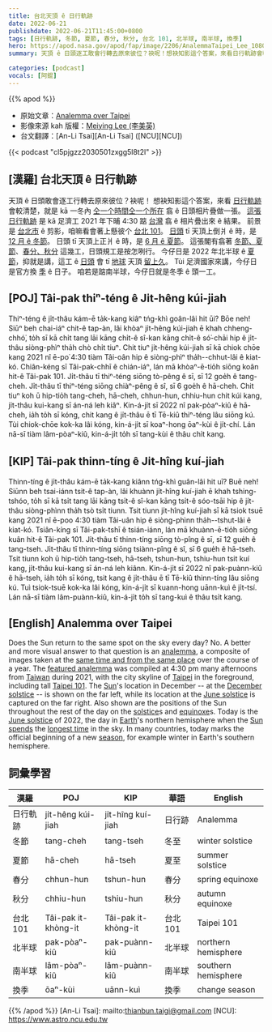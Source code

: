 ```yaml
---
title: 台北天頂 ê 日行軌跡
date: 2022-06-21
publishdate: 2022-06-21T11:45:00+0800
tags: [日行軌跡, 冬節, 夏節, 春分, 秋分, 台北 101, 北半球, 南半球, 換季]
hero: https://apod.nasa.gov/apod/fap/image/2206/AnalemmaTaipei_Lee_1080.jpg
summary: 天頂 ê 日頭逐工敢會行轉去原來彼位？袂呢！想袂知影這个答案，來看日行軌跡會較清楚。

categories: [podcast]
vocals: [阿錕]
---
```


{{% apod %}}

- 原始文章：[Analemma over Taipei](https://apod.nasa.gov/apod/ap220621.html)
- 影像來源 kah 版權：[Meiying Lee (李美英)](https://www.youtube.com/user/lmeiying)
- 台文翻譯：[An-Li Tsai][An-Li Tsai] ([NCU][NCU])

{{< podcast "cl5pjgzz2030501zxgg5l8t2l" >}}

## [漢羅] 台北天頂 ê 日行軌跡
天頂 ê 日頭敢會逐工行轉去原來彼位？袂呢！
想袂知影這个答案，來看 [日行軌跡][analemma] 會較清楚，就是 kā 一冬內 [仝一个時間仝一个所在][same time and from the same place] 翕 ê 日頭相片疊做一張。
[這張日行軌跡][featured analemma] 是 kā 足濟工 2021 年下晡 4:30 踮 [台灣][Taiwan] 翕 ê 相片疊出來 ê 結果。
前景是 [台北市][Taipei] ê 剪影，咱嘛看會著上懸彼个 [台北 101][Taipei 101]。
[日頭][Sun] tī 天頂上倒爿 ê 時，是 [12 月 ê 冬節][December solstice]。
日頭 tī 天頂上正爿 ê 時，是 [6 月 ê 夏節][June solstice 1]。
這張閣有翕著 [冬節、夏節][solstice]、[春分、秋分][equinoxe t] 這幾工，日頭規工是按怎咧行。
今仔日是 2022 年北半球 ê [夏節][June solstice 2]，抑就是講，這工 ê [日頭][Sun spends] 會 tī [地球][Earth] 天頂 [留上久][longest time t]。
Tùi 足濟國家來講，今仔日是官方換 [季][season] ê 日子。
咱若是踮南半球，今仔日就是冬季 ê 頭一工。

## [POJ] Tâi-pak thiⁿ-téng ê Ji̍t-hêng kúi-jiah
Thiⁿ-téng ê ji̍t-thâu kám-ē ta̍k-kang kiâⁿ tńg-khì goân-lâi hit ūi? Bōe neh!
Siūⁿ beh chai-iáⁿ chit-ê tap-àn, lâi khòaⁿ ji̍t-hêng kúi-jiah ē khah chheng-chhó͘, to̍h sī kā chi̍t tang lāi kāng chi̍t-ê sî-kan kāng chi̍t-ê só͘-chāi hip ê ji̍t-thâu siòng-phìⁿ tha̍h chò chi̍t tiuⁿ.
Chit tiuⁿ ji̍t-hêng kúi-jiah sī kā chiok chōe kang 2021 nî ē-po͘ 4:30 tiàm Tâi-oân hip ê siòng-phìⁿ tha̍h--chhut-lâi ê kiat-kó.
Chiân-kéng sī Tâi-pak-chhī ê chián-iáⁿ, lán mā khòaⁿ-ē-tio̍h siōng koân hit-ê Tâi-pak 101.
Ji̍t-thâu tī thiⁿ-téng siōng tò-pêng ê sī, sī 12 goe̍h ê tang-cheh.
Ji̍t-thâu tī thiⁿ-téng siōng chiàⁿ-pêng ê sî, sī 6 goe̍h ê hā-cheh.
Chit tiuⁿ koh ū hip-tio̍h tang-cheh, hā-cheh, chhun-hun, chhiu-hun chit kúi kang, ji̍t-thâu kui-kang sī án-ná leh kiâⁿ.
Kin-á-ji̍t sī 2022 nî pak-pòaⁿ-kiû ê hā-cheh, ia̍h to̍h sī kóng, chit kang ê ji̍t-thâu ē tī Tē-kiû thiⁿ-téng lâu siōng kú.
Tùi chiok-chōe kok-ka lâi kóng, kin-á-ji̍t sī koaⁿ-hong ōaⁿ-kùi ê ji̍t-chí.
Lán nā-sī tiàm lâm-pòaⁿ-kiû, kin-á-ji̍t to̍h sī tang-kùi ê thâu chi̍t kang.

## [KIP] Tâi-pak thinn-tíng ê Ji̍t-hîng kuí-jiah
Thinn-tíng ê ji̍t-thâu kám-ē ta̍k-kang kiânn tńg-khì guân-lâi hit uī? Buē neh!
Siūnn beh tsai-iánn tsit-ê tap-àn, lâi khuànn ji̍t-hîng kuí-jiah ē khah tshing-tshóo, to̍h sī kā tsi̍t tang lāi kāng tsi̍t-ê sî-kan kāng tsi̍t-ê sóo-tsāi hip ê ji̍t-thâu siòng-phìnn tha̍h tsò tsi̍t tiunn.
Tsit tiunn ji̍t-hîng kuí-jiah sī kā tsiok tsuē kang 2021 nî ē-poo 4:30 tiàm Tâi-uân hip ê siòng-phìnn tha̍h--tshut-lâi ê kiat-kó.
Tsiân-kíng sī Tâi-pak-tshī ê tsián-iánn, lán mā khuànn-ē-tio̍h siōng kuân hit-ê Tâi-pak 101.
Ji̍t-thâu tī thinn-tíng siōng tò-pîng ê sī, sī 12 gue̍h ê tang-tseh.
Ji̍t-thâu tī thinn-tíng siōng tsiànn-pîng ê sî, sī 6 gue̍h ê hā-tseh.
Tsit tiunn koh ū hip-tio̍h tang-tseh, hā-tseh, tshun-hun, tshiu-hun tsit kuí kang, ji̍t-thâu kui-kang sī án-ná leh kiânn.
Kin-á-ji̍t sī 2022 nî pak-puànn-kiû ê hā-tseh, ia̍h to̍h sī kóng, tsit kang ê ji̍t-thâu ē tī Tē-kiû thinn-tíng lâu siōng kú.
Tuì tsiok-tsuē kok-ka lâi kóng, kin-á-ji̍t sī kuann-hong uānn-kuì ê ji̍t-tsí.
Lán nā-sī tiàm lâm-puànn-kiû, kin-á-ji̍t to̍h sī tang-kuì ê thâu tsi̍t kang.

## [English] Analemma over Taipei

Does the Sun return to the same spot on the sky every day?
No.
A better and more visual answer to that question is an [analemma][analemma], a composite of images taken at the [same time and from the same place][same time and from the same place] over the course of a year.
The [featured analemma][featured analemma] was compiled at 4:30 pm many afternoons from [Taiwan][Taiwan] during 2021, with the city skyline of [Taipei][Taipei] in the foreground, including tall [Taipei 101][Taipei 101].
The [Sun][Sun]'s location in December -- at the [December solstice][December solstice] -- is shown on the far left, while its location at the [June solstice][June solstice 1] is captured on the far right.
Also shown are the positions of the Sun throughout the rest of the day on the [solstice][solstice]s and [equinoxe][equinoxe e]s.
Today is the [June solstice][June solstice 2] of 2022, the day in [Earth][Earth]'s northern hemisphere when the [Sun spends][Sun spends] the [longest time][longest time e] in the sky.
In many countries, today marks the official beginning of a new [season][season], for example winter in Earth's southern hemisphere.

## 詞彙學習

|漢羅|POJ|KIP|華語|English|
|-|-|-|-|-|
|日行軌跡|ji̍t-hêng kúi-jiah|ji̍t-hîng kuí-jiah|日行跡|Analemma|
|冬節|tang-cheh|tang-tseh|冬至|winter solstice|
|夏節|hā-cheh|hā-tseh|夏至|summer solstice|
|春分|chhun-hun|tshun-hun|春分|spring equinoxe|
|秋分|chhiu-hun|tshiu-hun|秋分|autumn equinoxe|
|台北 101|Tâi-pak it-khòng-it|Tâi-pak it-khòng-it|台北 101|Taipei 101|
|北半球|pak-pòaⁿ-kiû|pak-puànn-kiû|北半球|northern hemisphere|
|南半球|lâm-pòaⁿ-kiû|lâm-puànn-kiû|南半球|southern hemisphere|
|換季|ōaⁿ-kùi|uānn-kuì|換季|change season|

{{% /apod %}}
[An-Li Tsai]: mailto:thianbun.taigi@gmail.com
[NCU]: https://www.astro.ncu.edu.tw

[copyright]: https://apod.nasa.gov/apod/fap/lib/about_apod.html#srapply

[analemma]:https://apod.nasa.gov/apod/ap130922.html
[same time and from the same place]:https://apod.nasa.gov/apod/ap190621.html
[featured analemma]:https://youtu.be/59MW1aqO7L4?t=56
[Taiwan]:https://en.wikipedia.org/wiki/Taiwan
[Taipei]:https://youtu.be/ZABVA1SH9VE
[Taipei 101]:https://en.wikipedia.org/wiki/Taipei_101
[Sun]:https://solarsystem.nasa.gov/solar-system/sun/in-depth/
[December solstice]:https://www.timeanddate.com/calendar/december-solstice.html
[June solstice 1]:https://earthsky.org/astronomy-essentials/everything-you-need-to-know-june-solstice/
[solstice]:https://apod.nasa.gov/apod/ap170621.html
[equinoxe e]:https://apod.nasa.gov/apod/ap210922.html
[equinoxe t]:https://apod.tw/daily/20210922/
[June solstice 2]:https://en.wikipedia.org/wiki/June_solstice
[Earth]:https://solarsystem.nasa.gov/planets/earth/overview/
[Sun spends]:https://www.seniorcatwellness.com/wp-content/uploads/2020/06/do-cats-like-sitting-in-the-sun.jpg
[longest time e]:https://apod.nasa.gov/apod/ap220321.html
[longest time t]:https://apod.tw/daily/20220321/
[season]:https://spaceplace.nasa.gov/seasons/en/
